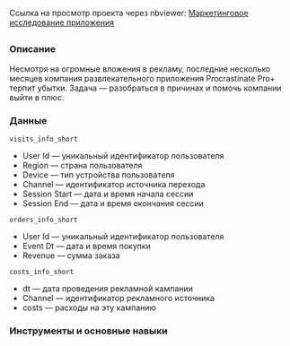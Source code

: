 Cсылка на просмотр проекта через nbviewer: [Маркетинговое исследование приложения](https://nbviewer.org/github/mariasaveleva/study-projects/blob/85ae84b2f07fc07c7592c6c6e6837f47c80515a5/project%20marketing%20analytics/Маркетинговое%20исследование.ipynb)

##
### Описание 
Несмотря на огромные вложения в рекламу, последние несколько месяцев компания развлекательного приложения Procrastinate Pro+ терпит убытки. Задача — разобраться в причинах и помочь компании выйти в плюс.

### Данные
`visits_info_short`  
- User Id — уникальный идентификатор пользователя
- Region — страна пользователя
- Device — тип устройства пользователя 
- Channel — идентификатор источника перехода 
- Session Start — дата и время начала сессии 
- Session End — дата и время окончания сессии
  
`orders_info_short`  
- User Id — уникальный идентификатор пользователя
- Event Dt — дата и время покупки
- Revenue — сумма заказа  
  
`costs_info_short`  
- dt — дата проведения рекламной кампании
- Channel — идентификатор рекламного источника
- costs — расходы на эту кампанию

### Инструменты и основные навыки
